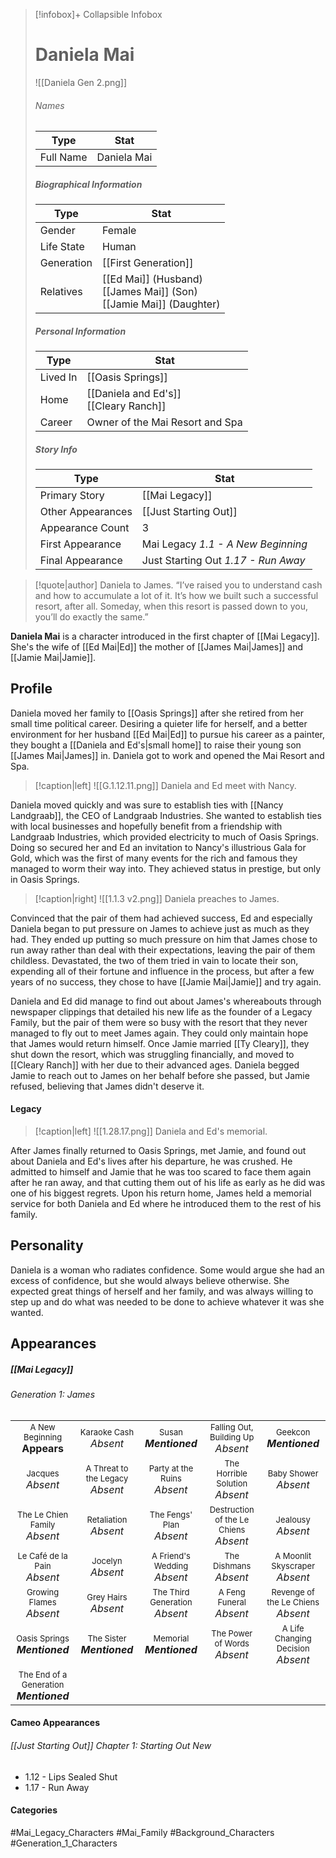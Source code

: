 > [!infobox]+ Collapsible Infobox
> # Daniela Mai
> ![[Daniela Gen 2.png]] 
> ###### Names 
> | Type | Stat | 
> | ---- | ---- | 
> | Full Name | Daniela Mai | 
>
> ##### Biographical Information
> | Type | Stat | 
> | ---- | ---- | 
> | Gender | Female | 
> | Life State | Human |
> | Generation | [[First Generation]] |
> | Relatives | [[Ed Mai]] (Husband)<br>[[James Mai]] (Son)<br>[[Jamie Mai]] (Daughter)
> 
> ##### Personal Information
> | Type | Stat | 
> | ---- | ---- | 
> | Lived In |[[Oasis Springs]]| 
> | Home |[[Daniela and Ed's]]<br>[[Cleary Ranch]]| 
> | Career | Owner of the Mai Resort and Spa | 
> 
> ##### Story Info
> | Type | Stat | 
> | ---- | ---- | 
> | Primary Story | [[Mai Legacy]] | 
> | Other Appearances | [[Just Starting Out]] | 
> | Appearance Count | 3 | 
> | First Appearance | Mai Legacy *1.1 - A New Beginning*
> | Final Appearance | Just Starting Out *1.17 - Run Away*

> [!quote|author] Daniela to James.
> “I’ve raised you to understand cash and how to accumulate a lot of it. It’s how we built such a successful resort, after all. Someday, when this resort is passed down to you, you’ll do exactly the same.”

**Daniela Mai** is a character introduced in the first chapter of [[Mai Legacy]]. She's the wife of [[Ed Mai|Ed]] the mother of [[James Mai|James]] and [[Jamie Mai|Jamie]].

## Profile
Daniela moved her family to [[Oasis Springs]] after she retired from her small time political career. Desiring a quieter life for herself, and a better environment for her husband [[Ed Mai|Ed]] to pursue his career as a painter, they bought a [[Daniela and Ed's|small home]] to raise their young son [[James Mai|James]] in. Daniela got to work and opened the Mai Resort and Spa.

> [!caption|left]
> ![[G.1.12.11.png]] 
> Daniela and Ed meet with Nancy.

Daniela moved quickly and was sure to establish ties with [[Nancy Landgraab]], the CEO of Landgraab Industries. She wanted to establish ties with local businesses and hopefully benefit from a friendship with Landgraab Industries, which provided electricity to much of Oasis Springs. Doing so secured her and Ed an invitation to Nancy's illustrious Gala for Gold, which was the first of many events for the rich and famous they managed to worm their way into. They achieved status in prestige, but only in Oasis Springs.

> [!caption|right]
> ![[1.1.3 v2.png]] 
> Daniela preaches to James.

Convinced that the pair of them had achieved success, Ed and especially Daniela began to put pressure on James to achieve just as much as they had. They ended up putting so much pressure on him that James chose to run away rather than deal with their expectations, leaving the pair of them childless. Devastated, the two of them tried in vain to locate their son, expending all of their fortune and influence in the process, but after a few years of no success, they chose to have [[Jamie Mai|Jamie]] and try again.

Daniela and Ed did manage to find out about James's whereabouts through newspaper clippings that detailed his new life as the founder of a Legacy Family, but the pair of them were so busy with the resort that they never managed to fly out to meet James again. They could only maintain hope that James would return himself. Once Jamie married [[Ty Cleary]], they shut down the resort, which was struggling financially, and moved to [[Cleary Ranch]] with her due to their advanced ages. Daniela begged Jamie to reach out to James on her behalf before she passed, but Jamie refused, believing that James didn't deserve it.

#### Legacy
> [!caption|left]
> ![[1.28.17.png]] 
> Daniela and Ed's memorial.

After James finally returned to Oasis Springs, met Jamie, and found out about Daniela and Ed's lives after his departure, he was crushed. He admitted to himself and Jamie that he was too scared to face them again after he ran away, and that cutting them out of his life as early as he did was one of his biggest regrets. Upon his return home, James held a memorial service for both Daniela and Ed where he introduced them to the rest of his family.

## Personality
Daniela is a woman who radiates confidence. Some would argue she had an excess of confidence, but she would always believe otherwise. She expected great things of herself and her family, and was always willing to step up and do what was needed to be done to achieve whatever it was she wanted.

## Appearances
##### [[Mai Legacy]]
###### Generation 1: James
|                                                                       |     |     |     |     |
| --------------------------------------------------------------------- | --- | --- | --- | --- |
| <center><font size=2>A New Beginning<br><font size=3>**Appears**  | <center><font size=2>Karaoke Cash<br><font size=3>*Absent* | <center><font size=2>Susan<br><font size=3>***Mentioned***| <center><font size=2>Falling Out, Building Up<br><font size=3>*Absent*| <center><font size=2>Geekcon<br><font size=3>***Mentioned*** |
| <center><font size=2>Jacques<br><font size=3>*Absent*  | <center><font size=2>A Threat to the Legacy<br><font size=3>*Absent* | <center><font size=2>Party at the Ruins<br><font size=3>*Absent* | <center><font size=2>The Horrible Solution<br><font size=3>*Absent*| <center><font size=2>Baby Shower<br><font size=3>*Absent*|
| <center><font size=2>The Le Chien Family<br><font size=3>*Absent*  | <center><font size=2>Retaliation<br><font size=3>*Absent*| <center><font size=2>The Fengs' Plan<br><font size=3>*Absent* | <center><font size=2>Destruction of the Le Chiens<br><font size=3>*Absent*| <center><font size=2>Jealousy<br><font size=3>*Absent* |
| <center><font size=2>Le Café de la Pain<br><font size=3>*Absent*  | <center><font size=2>Jocelyn<br><font size=3>*Absent* | <center><font size=2>A Friend's Wedding<br><font size=3>*Absent* | <center><font size=2>The Dishmans<br><font size=3>*Absent* | <center><font size=2>A Moonlit Skyscraper<br><font size=3>*Absent* |
| <center><font size=2>Growing Flames<br><font size=3>*Absent* | <center><font size=2>Grey Hairs<br><font size=3>*Absent*  | <center><font size=2>The Third Generation<br><font size=3>*Absent* | <center><font size=2>A Feng Funeral<br><font size=3>*Absent* | <center><font size=2>Revenge of the Le Chiens<br><font size=3>*Absent*|
| <center><font size=2>Oasis Springs<br><font size=3>***Mentioned*** | <center><font size=2>The Sister<br><font size=3>***Mentioned***| <center><font size=2>Memorial<br><font size=3>***Mentioned*** | <center><font size=2>The Power of Words<br><font size=3>*Absent*| <center><font size=2>A Life Changing Decision<br><font size=3>*Absent* |
| <center><font size=2>The End of a Generation<br><font size=3>***Mentioned***  |

#### Cameo Appearances
###### [[Just Starting Out]] Chapter 1: Starting Out New
- 1.12 - Lips Sealed Shut
- 1.17 - Run Away

#### Categories
#Mai_Legacy_Characters #Mai_Family #Background_Characters #Generation_1_Characters